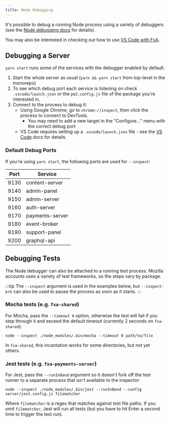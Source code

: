 ```yaml
---
title: Node Debugging
---
```


It's possible to debug a running Node process using a variety of debuggers (see the [Node debugging docs](https://nodejs.org/en/docs/guides/debugging-getting-started/) for details).

You may also be interested in checking out how to use [VS Code with FxA](using-vscode-with-fxa).

## Debugging a Server

`yarn start` runs some of the services with the debugger enabled by default.

1. Start the whole server as usual (`yarn && yarn start` from top-level in the monorepo)
1. To see which debug port each service is listening on check `.vscode/launch.json` or the `pm2.config.js` file of the package you're interested in.
1. Connect to the process to debug it:
    - Using Google Chrome, go to `chrome://inspect`, then click the process to connect to DevTools.
      - You may need to add a new target in the "Configure..." menu with the correct debug port
    - VS Code requires setting up a `.vscode/launch.json` file - see the [VS Code](https://code.visualstudio.com/docs/nodejs/nodejs-debugging) docs for details.

### Default Debug Ports

If you're using `yarn start`, the following ports are used for `--inspect`:

| Port | Service         |
| ---- | --------------- |
| 9130 | content-server  |
| 9140 | admin-panel     |
| 9150 | admin-server    |
| 9160 | auth-server     |
| 9170 | payments-server |
| 9180 | event-broker    |
| 9190 | support-panel   |
| 9200 | graphql-api     |

## Debugging Tests

The Node debugger can also be attached to a running test process. Mozilla accounts uses a variety of test frameworks, so the steps vary by package.

:::tip
The `--inspect` argument is used in the examples below, but `--inspect-brk` can also be used to pause the process as soon as it starts.
:::

### Mocha tests (e.g. `fxa-shared`)

For Mocha, pass the `--timeout 0` option, otherwise the test will fail if you step through it and exceed the default timeout (currently 2 seconds on `fxa-shared`):

```shell
node --inspect ./node_modules/.bin/mocha --timeout 0 path/to/file
```

In `fxa-shared`, this incantation works for some directories, but not yet others.

### Jest tests (e.g. `fxa-payments-server`)

For Jest, pass the `--runInBand` argument so it doesn't fork off the test runner to a separate process that isn't available to the inspector:

```shell
node --inspect ./node_modules/.bin/jest --runInBand --config server/jest.config.js filematcher
```

Where `filematcher` is a regex that matches against test file paths. If you omit `filematcher`, Jest will run all tests (but you have to hit Enter a second time to trigger the test run).
